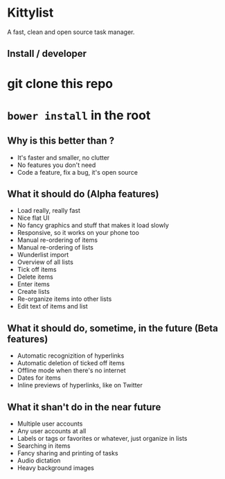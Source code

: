 # Kittylist
A fast, clean and open source task manager.

## Install / developer
# git clone this repo
# `bower install` in the root

## Why is this better than <another product>?
* It's faster and smaller, no clutter
* No features you don't need
* Code a feature, fix a bug, it's open source

## What it should do (Alpha features)
* Load really, really fast
* Nice flat UI
* No fancy graphics and stuff that makes it load slowly
* Responsive, so it works on your phone too
* Manual re-ordering of items
* Manual re-ordering of lists
* Wunderlist import
* Overview of all lists
* Tick off items
* Delete items
* Enter items
* Create lists
* Re-organize items into other lists
* Edit text of items and list

## What it should do, sometime, in the future (Beta features)
* Automatic recognizition of hyperlinks
* Automatic deletion of ticked off items
* Offline mode when there's no internet
* Dates for items
* Inline previews of hyperlinks, like on Twitter

## What it shan't do in the near future
* Multiple user accounts
* Any user accounts at all
* Labels or tags or favorites or whatever, just organize in lists
* Searching in items
* Fancy sharing and printing of tasks
* Audio dictation
* Heavy background images
